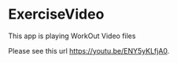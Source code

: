 # ExerciseVideo
This app is playing WorkOut Video files

Please see this url https://youtu.be/ENY5yKLfjA0.
